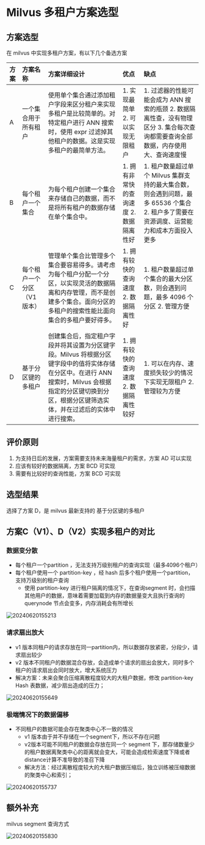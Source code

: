 # Milvus 多租户方案选型

## 方案选型

在 milvus 中实现多租户方案，有以下几个备选方案

| 方案 | 方案名称                       | 方案详细设计                                                                                                                                                                                              | 优点                                    | 缺点                                                                                                                                   |
| :--- | :----------------------------- | :-------------------------------------------------------------------------------------------------------------------------------------------------------------------------------------------------------- | :-------------------------------------- | :------------------------------------------------------------------------------------------------------------------------------------- |
| A    | 一个集合用于所有租户           | 使用单个集合通过添加租户字段来区分租户来实现多租户是比较简单的。对特定租户进行 ANN 搜索时，使用 expr 过滤掉其他租户的数据。这是实现多租户的最简单方法。                                                   | 1. 实现最简单 2. 可以实现无限租户       | 1. 过滤器的性能可能会成为 ANN 搜索的瓶颈 2. 数据隔离性查，没有物理区分 3. 集合每次查询都需要查询全部数据，内存使用大、查询速度慢       |
| B    | 每个租户一个集合               | 为每个租户创建一个集合来存储自己的数据，而不是将所有租户的数据存储在单个集合中。                                                                                                                          | 1. 拥有非常快的查询速度 2. 数据隔离性好 | 1. 租户数量超过单个 Milvus 集群支持的最大集合数，则会遇到问题，最多 65536 个集合 2. 租户多了需要在资源调度、运营能力和成本方面投入更多 |
| C    | 每个租户一个分区（V1版本） | 管理单个集合比管理多个集合要容易得多。请考虑为每个租户分配一个分区，以实现灵活的数据隔离和内存管理，而不是创建多个集合。面向分区的多租户的搜索性能比面向集合的多租户要好得多。                            | 1. 拥有较快的查询速度 2. 数据隔离性好   | 1. 租户数量超过单个集合的最大分区数，则会遇到问题，最多 4096 个分区 2. 管理方便                                                        |
| D    | 基于分区键的多租户             | 创建集合后，指定租户字段并将其设置为分区键字段。Milvus 将根据分区键字段中的值将实体存储在分区中。在进行 ANN 搜索时，Milvus 会根据指定的分区键切换到分区，根据分区键筛选实体，并在过滤后的实体中进行搜索。 | 1. 拥有较快的查询速度 2. 数据隔离性较好 | 1. 可以在内存、速度损失较少的情况下实现无限租户 2. 管理较为方便                                                                        |

## 评价原则

1. 为支持日后的发展，方案需要支持未来海量租户的需求，方案 AD 可以实现
2. 应该有较好的数据隔离，方案 BCD 可实现
3. 需要有比较好的查询性能，方案 BCD 可实现

## 选型结果

选择了方案 D，是 milvus 最新支持的 基于分区键的多租户

## 方案C（V1）、D（V2）实现多租户的对比

### 数据变分散

- 每个租户一个partition ，无法支持万级别租户的查询实现（最多4096个租户）
- 每个租户使用一个 partition-key ，经 hash 后多个租户使用一个partition，支持万级别的租户查询
  - 使用 partition-key 进行租户隔离的情况下，在查询segment 时，会扫描其他用户的数据，意味着需要加载到内存的数据量变大且执行查询的querynode 节点会变多，内存消耗会有所增长

![20240620155213](https://cdn.jsdelivr.net/gh/SuperMarioYL/ImageHostingService@master/resources/blogs/20240620155213.png)

### 请求扇出放大

- v1 版本同租户的请求存放在同一partition内，所以数据存放紧密，分段少，请求扇出较少
- v2 版本不同租户的数据混合存放，会造成单个请求的扇出会放大，同时多个租户的请求扇出会同时放大，增大系统压力
- 解决方案：未来会聚合压缩离散程度较大的大租户数据，修改 partition-key Hash 表数据，减少扇出造成的压力；

![20240620155649](https://cdn.jsdelivr.net/gh/SuperMarioYL/ImageHostingService@master/resources/blogs/20240620155649.png)

### 极端情况下的数据偏移

- 不同租户的数据可能会存在聚类中心不一致的情况
  - v1 版本由于并不存储在一个segment下，所以不存在问题
  - v2版本可能不同租户的数据会存放在同一个 segment 下，那存储数量少的租户数据离聚类中心的距离就会变大，可能会造成检索速度下降或者distance计算不准导致的准召下降
  - 解决方法：经过离散程度较大的大租户数据压缩后，独立训练被压缩数据的聚类中心和索引；

![20240620155737](https://cdn.jsdelivr.net/gh/SuperMarioYL/ImageHostingService@master/resources/blogs/20240620155737.png)


## 额外补充

milvus segment 查询方式

![20240620155830](https://cdn.jsdelivr.net/gh/SuperMarioYL/ImageHostingService@master/resources/blogs/20240620155830.png)
